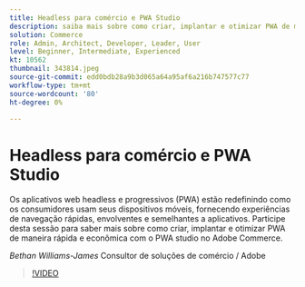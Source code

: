```yaml
---
title: Headless para comércio e PWA Studio
description: saiba mais sobre como criar, implantar e otimizar PWA de maneira rápida e econômica com o PWA studio no Adobe Commerce
solution: Commerce
role: Admin, Architect, Developer, Leader, User
level: Beginner, Intermediate, Experienced
kt: 10562
thumbnail: 343814.jpeg
source-git-commit: edd0bdb28a9b3d065a64a95af6a216b747577c77
workflow-type: tm+mt
source-wordcount: '80'
ht-degree: 0%

---
```


# Headless para comércio e PWA Studio

Os aplicativos web headless e progressivos (PWA) estão redefinindo como os consumidores usam seus dispositivos móveis, fornecendo experiências de navegação rápidas, envolventes e semelhantes a aplicativos. Participe desta sessão para saber mais sobre como criar, implantar e otimizar PWA de maneira rápida e econômica com o PWA studio no Adobe Commerce.

*Bethan Williams-James* Consultor de soluções de comércio / Adobe

>[!VIDEO](https://video.tv.adobe.com/v/343814/?quality=12&learn=on)
